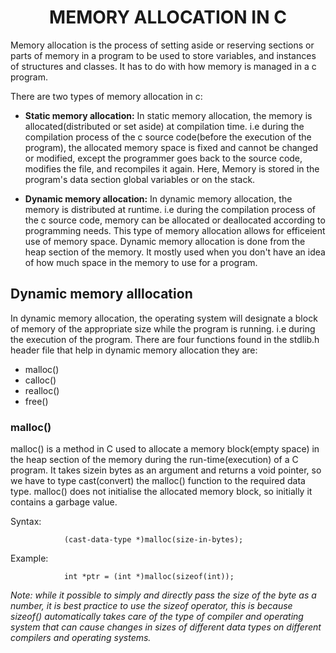 <h1 align = "center">MEMORY ALLOCATION IN C</h1>


Memory allocation is the process of setting aside or reserving sections or parts of memory in a program to be used to store variables, and instances of structures and classes. It has to do with how memory is managed in a c program.

There are two types of memory allocation in c: 
- **Static memory allocation:** In static memory allocation, the memory is allocated(distributed or set aside) at compilation time. 
i.e during the compilation process of the c source code(before the execution of the program), the allocated memory space is fixed and cannot be changed or modified, except the programmer goes back to the source code, modifies the file, and recompiles it again. Here, Memory is stored in the program's data section global variables or on the stack.

- **Dynamic memory allocation:** In dynamic memory allocation, the memory is distributed at runtime.
i.e during the compilation process of the c source code, memory can be allocated or deallocated according to programming needs. This type of memory allocation allows for efficeient use of memory space. Dynamic memory allocation is done from the heap section of the memory. It mostly used when you don't have an idea of how much space in the memory to use for a program.

## Dynamic memory alllocation

In dynamic memory allocation, the operating system will designate a block of memory of the appropriate size while the program is running. i.e during the execution of the program.
There are four functions found in the stdlib.h header file that help in dynamic memory allocation they are:

- malloc()
- calloc()
- realloc()
- free()

### malloc()

malloc() is a method in C used to allocate a memory block(empty space) in the heap section of the memory during the run-time(execution) of a C program. It takes sizein bytes as an argument and returns a void pointer, so we have to type cast(convert) the malloc() function to the required data type. malloc() does not initialise the allocated memory block, so initially it contains a garbage value.

Syntax:


				(cast-data-type *)malloc(size-in-bytes); 


Example: 

				int *ptr = (int *)malloc(sizeof(int));


*Note: while it possible to simply and directly pass the size of the byte as a number, it is best practice to use the sizeof operator, this is because sizeof() automatically takes care of the type of compiler and operating system that can cause changes in sizes of different data types on different compilers and operating systems.*



